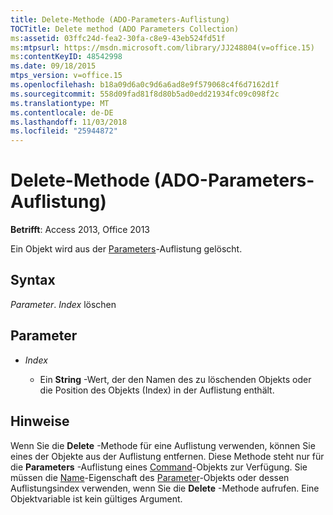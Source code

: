 ```yaml
---
title: Delete-Methode (ADO-Parameters-Auflistung)
TOCTitle: Delete method (ADO Parameters Collection)
ms:assetid: 03ffc24d-fea2-30fa-c8e9-43eb524fd51f
ms:mtpsurl: https://msdn.microsoft.com/library/JJ248804(v=office.15)
ms:contentKeyID: 48542998
ms.date: 09/18/2015
mtps_version: v=office.15
ms.openlocfilehash: b18a09d6a0c9d6a6ad8e9f579068c4f6d7162d1f
ms.sourcegitcommit: 558d09fad81f8d80b5ad0edd21934fc09c098f2c
ms.translationtype: MT
ms.contentlocale: de-DE
ms.lasthandoff: 11/03/2018
ms.locfileid: "25944872"
---
```

# <a name="delete-method-ado-parameters-collection"></a>Delete-Methode (ADO-Parameters-Auflistung)


**Betrifft**: Access 2013, Office 2013


Ein Objekt wird aus der [Parameters](parameters-collection-ado.md)-Auflistung gelöscht.

## <a name="syntax"></a>Syntax

*Parameter*. *Index* löschen

## <a name="parameters"></a>Parameter

- *Index*

  - Ein **String** -Wert, der den Namen des zu löschenden Objekts oder die Position des Objekts (Index) in der Auflistung enthält.

## <a name="remarks"></a>Hinweise

Wenn Sie die **Delete** -Methode für eine Auflistung verwenden, können Sie eines der Objekte aus der Auflistung entfernen. Diese Methode steht nur für die **Parameters** -Auflistung eines [Command](command-object-ado.md)-Objekts zur Verfügung. Sie müssen die [Name](parameter-object-ado.md)-Eigenschaft des [Parameter](name-property-ado.md)-Objekts oder dessen Auflistungsindex verwenden, wenn Sie die **Delete** -Methode aufrufen. Eine Objektvariable ist kein gültiges Argument.

